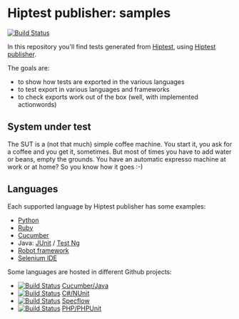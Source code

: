 Hiptest publisher: samples
=======================

[![Build Status](https://travis-ci.org/hiptest/hiptest-publisher-samples.svg)](https://travis-ci.org/hiptest/hiptest-publisher-samples)

In this repository you'll find tests generated from [Hiptest](https://hiptest.net), using [Hiptest publisher](https://github.com/hiptest/hiptest-publisher).

The goals are:

 * to show how tests are exported in the various languages
 * to test export in various languages and frameworks
 * to check exports work out of the box (well, with implemented actionwords)

System under test
------------------

The SUT is a (not that much) simple coffee machine. You start it, you ask for a coffee and you get it, sometimes. But most of times you have to add water or beans, empty the grounds. You have an automatic expresso machine at work or at home? So you know how it goes :-)

Languages
----------

Each supported language by Hiptest publisher has some examples:

 - [Python](https://github.com/hiptest/hiptest-publisher-samples/blob/master/python/README.md)
 - [Ruby](https://github.com/hiptest/hiptest-publisher-samples/blob/master/ruby/README.md)
 - [Cucumber](https://github.com/hiptest/hiptest-publisher-samples/blob/master/javascript/cucumber/README.md#cucumber)
 - Java: [JUnit](https://github.com/hiptest/hiptest-publisher-samples/blob/master/java-junit/README.md) / [Test Ng](https://github.com/hiptest/hiptest-publisher-samples/blob/master/java-testng/README.md)
 - [Robot framework](https://github.com/hiptest/hiptest-publisher-samples/blob/master/robotframework/README.md)
 - [Selenium IDE](https://github.com/hiptest/hiptest-publisher-samples/blob/master/javascript/selenium-ide/README.md)

Some languages are hosted in different Github projects:
 - [![Build Status](https://travis-ci.org/hiptest/hps-cucumber-java.svg?branch=master)](https://travis-ci.org/hiptest/hps-cucumber-java) [Cucumber/Java](https://github.com/hiptest/hps-cucumber-java)
 - [![Build Status](https://travis-ci.org/hiptest/hps-csharp-nunit.svg?branch=master)](https://travis-ci.org/hiptest/hps-csharp-nunit) [C#/NUnit](https://github.com/hiptest/hps-csharp-nunit)
 - [![Build Status](https://travis-ci.org/hiptest/hps-specflow.svg?branch=master)](https://travis-ci.org/hiptest/hps-specflow) [Specflow](https://github.com/hiptest/hps-specflow)
 - [![Build Status](https://travis-ci.org/hiptest/hps-php-phpunit.svg?branch=master)](https://travis-ci.org/hiptest/hps-php-phpunit) [PHP/PHPUnit](https://github.com/hiptest/hps-php-phpunit)
